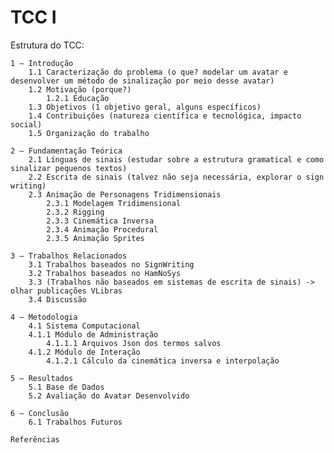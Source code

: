 # TCC I


Estrutura do TCC:

	1 – Introdução 
		1.1 Caracterização do problema (o que? modelar um avatar e desenvolver um método de sinalização por meio desse avatar)
		1.2 Motivação (porque?)
			1.2.1 Educação
		1.3 Objetivos (1 objetivo geral, alguns específicos)
		1.4 Contribuições (natureza científica e tecnológica, impacto social)
		1.5 Organização do trabalho 

	2 – Fundamentação Teórica
		2.1 Línguas de sinais (estudar sobre a estrutura gramatical e como sinalizar pequenos textos)
		2.2 Escrita de sinais (talvez não seja necessária, explorar o sign writing)
		2.3 Animação de Personagens Tridimensionais
			2.3.1 Modelagem Tridimensional
			2.3.2 Rigging
			2.3.3 Cinemática Inversa 
			2.3.4 Animação Procedural
			2.3.5 Animação Sprites

	3 – Trabalhos Relacionados
		3.1 Trabalhos baseados no SignWriting
		3.2 Trabalhos baseados no HamNoSys
		3.3 (Trabalhos não baseados em sistemas de escrita de sinais) -> olhar publicações VLibras
		3.4 Discussão

	4 – Metodologia
		4.1 Sistema Computacional
		4.1.1 Módulo de Administração
			4.1.1.1 Arquivos Json dos termos salvos
		4.1.2 Módulo de Interação
			4.1.2.1 Cálculo da cinemática inversa e interpolação

	5 – Resultados
		5.1 Base de Dados
		5.2 Avaliação do Avatar Desenvolvido

	6 – Conclusão
		6.1 Trabalhos Futuros

	Referências 
